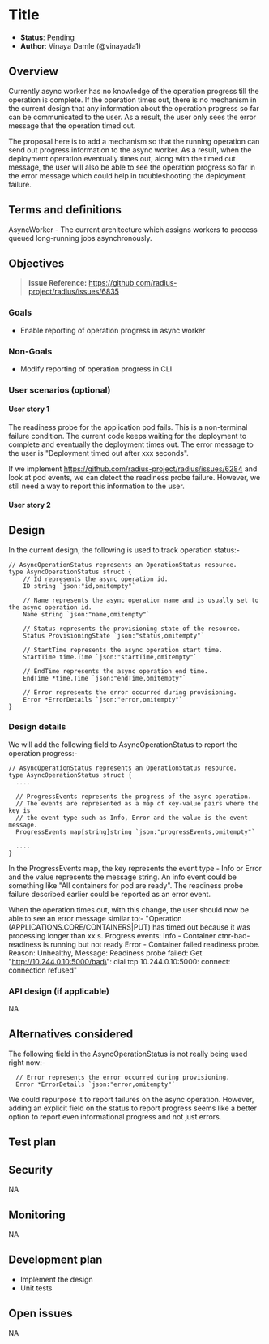 # Title

* **Status**: Pending
* **Author**: Vinaya Damle (@vinayada1)

## Overview

Currently async worker has no knowledge of the operation progress till the operation is complete. If the operation times out, there is no mechanism in the current design that any information about the operation progress so far can be communicated to the user. As a result, the user only sees the error message that the operation timed out.

The proposal here is to add a mechanism so that the running operation can send out progress information to the async worker. As a result, when the deployment operation eventually times out, along with the timed out message, the user will also be able to see the operation progress so far in the error message which could help in troubleshooting the deployment failure.

## Terms and definitions

AsyncWorker - The current architecture which assigns workers to process queued long-running jobs asynchronously.

## Objectives

> **Issue Reference:** https://github.com/radius-project/radius/issues/6835

### Goals
- Enable reporting of operation progress in async worker

### Non-Goals
- Modify reporting of operation progress in CLI

### User scenarios (optional)

#### User story 1

The readiness probe for the application pod fails. This is a non-terminal failure condition. The current code keeps waiting for the deployment to complete and eventually the deployment times out. The error message to the user is "Deployment timed out after xxx seconds".

If we implement https://github.com/radius-project/radius/issues/6284 and look at pod events, we can detect the readiness probe failure. However, we still need a way to report this information to the user.

#### User story 2

## Design

In the current design, the following is used to track operation status:-

```
// AsyncOperationStatus represents an OperationStatus resource.
type AsyncOperationStatus struct {
	// Id represents the async operation id.
	ID string `json:"id,omitempty"`

	// Name represents the async operation name and is usually set to the async operation id.
	Name string `json:"name,omitempty"`

	// Status represents the provisioning state of the resource.
	Status ProvisioningState `json:"status,omitempty"`

	// StartTime represents the async operation start time.
	StartTime time.Time `json:"startTime,omitempty"`

	// EndTime represents the async operation end time.
	EndTime *time.Time `json:"endTime,omitempty"`

	// Error represents the error occurred during provisioning.
	Error *ErrorDetails `json:"error,omitempty"`
}
```

### Design details

We will add the following field to AsyncOperationStatus to report the operation progress:-

```
// AsyncOperationStatus represents an OperationStatus resource.
type AsyncOperationStatus struct {
  ....

  // ProgressEvents represents the progress of the async operation.
  // The events are represented as a map of key-value pairs where the key is 
  // the event type such as Info, Error and the value is the event message.
  ProgressEvents map[string]string `json:"progressEvents,omitempty"`

  ....
}
```

In the ProgressEvents map, the key represents the event type - Info or Error and the value represents the message string. An info event could be something like "All containers for pod are ready". The readiness probe failure described earlier could be reported as an error event.

When the operation times out, with this change, the user should now be able to see an error message similar to:-
"Operation (APPLICATIONS.CORE/CONTAINERS|PUT) has timed out because it was processing longer than xx s. Progress events: 
Info - Container ctnr-bad-readiness is running but not ready
Error - Container failed readiness probe. Reason: Unhealthy, Message: Readiness probe failed: Get \"http://10.244.0.10:5000/bad\": dial tcp 10.244.0.10:5000: connect: connection refused"

### API design (if applicable)

NA

## Alternatives considered

The following field in the AsyncOperationStatus is not really being used right now:-

```
  // Error represents the error occurred during provisioning.
  Error *ErrorDetails `json:"error,omitempty"`
```
We could repurpose it to report failures on the async operation. However,  adding an explicit field on the status to report progress seems like a better option to report even informational progress and not just errors.

## Test plan

<!--
Include the test plan to validate the features including the areas that
need functional tests.

Describe any functionality that will create new testing challenges:
- New dependencies
- External assets that tests need to access
- Features that do I/O or change OS state and are thus hard to unit test
-->

## Security

NA


## Monitoring

NA

## Development plan

- Implement the design
- Unit tests

## Open issues

NA